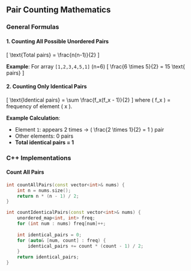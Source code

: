 ## Pair Counting Mathematics

### General Formulas

#### 1. Counting All Possible Unordered Pairs
\[
\text{Total pairs} = \frac{n(n-1)}{2}
\]

**Example**: For array `[1,2,3,4,5,1]` (n=6)
\[
\frac{6 \times 5}{2} = 15 \text{ pairs}
\]

#### 2. Counting Only Identical Pairs
\[
\text{Identical pairs} = \sum \frac{f_x(f_x - 1)}{2}
\]
where \( f_x \) = frequency of element \( x \).

**Example Calculation**:
- Element `1`: appears 2 times → \( \frac{2 \times 1}{2} = 1 \) pair
- Other elements: 0 pairs
- **Total identical pairs = 1**

### C++ Implementations

#### Count All Pairs
```cpp
int countAllPairs(const vector<int>& nums) {
    int n = nums.size();
    return n * (n - 1) / 2;
}

int countIdenticalPairs(const vector<int>& nums) {
    unordered_map<int, int> freq;
    for (int num : nums) freq[num]++;
    
    int identical_pairs = 0;
    for (auto& [num, count] : freq) {
        identical_pairs += count * (count - 1) / 2;
    }
    return identical_pairs;
}
